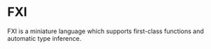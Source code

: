 # FXI

FXI is a miniature language which supports first-class functions and automatic type inference.
